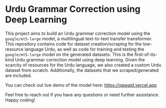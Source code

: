 # Urdu Grammar Correction using Deep Learning

This project aims to build an Urdu grammar correction model using the `google/mt5-large` model, a multilingual text-to-text transfer transformer. This repository contains code for dataset creation/scraping for the low-resource language Urdu, as well as code for training and testing the `google/mt5-large` model on the generated datasets. This is the first-of-its-kind Urdu grammar correction model using deep learning. Given the scarcity of resources for the Urdu language, we also created a custom Urdu dataset from scratch. Additionally, the datasets that we scraped/generated are included.

You can check out live demo of the model here: https://qawaid.vercel.app

Feel free to reach out if you have any questions or need further assistance. Happy coding!
